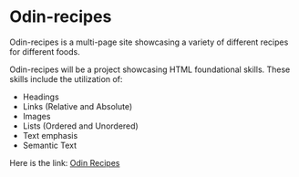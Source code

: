 # Odin-recipes
Odin-recipes is a multi-page site showcasing a variety of different recipes for different foods.

Odin-recipes will be a project showcasing HTML foundational skills. These skills include the utilization of:

- Headings
- Links (Relative and Absolute)
- Images 
- Lists (Ordered and Unordered)
- Text emphasis
- Semantic Text

Here is the link:
[Odin Recipes](https://Overkiller1030.github.io/Odin-recipes)